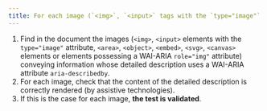 ```yaml
---
title: For each image (`<img>`, `<input>` tags with the `type="image"` attribute, `<area>`, `<object>`, `<embed>`, `<svg>`, `<canvas>` tags, or tags having a WAI-ARIA `role="img"` attribute) [conveying information](#image-conveying-information), which is accompanied by a [detailed description](#detailed-description-image) and which uses a WAI-ARIA `aria-describedby` attribute, does the WAI-ARIA `aria-describedby` attribute associate the [detailed description](#detailed-description-image)?
---
```


1. Find in the document the images (`<img>`, `<input>` elements with the `type="image"` attribute, `<area>`, `<object>`, `<embed>`, `<svg>`, `<canvas>` elements or elements possessing a WAI-ARIA `role="img"` attribute) conveying information whose detailed description uses a WAI-ARIA attribute `aria-describedby`.
2. For each image, check that the content of the detailed description is correctly rendered (by assistive technologies).
3. If this is the case for each image, **the test is validated**.
